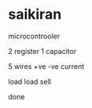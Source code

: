# saikiran
microcontrooler
 
 2 register
 1 capacitor
 

5 wires
+ve -ve current

load 
load sell

done